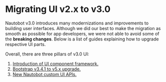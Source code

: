 # Migrating UI v2.x to v3.0

Nautobot v3.0 introduces many modernizations and improvements to building user interfaces. Although we did our best to make the migration as smooth as possible for app developers, we were not able to avoid some of the **breaking changes**. Below is a list of guides explaining how to upgrade respective UI parts.

Overall, there are three pillars of v3.0 UI:

1. [Introduction of UI component framework.](../ui-component-framework/index.md)
2. [Bootstrap v3.4.1 to v5.x upgrade.](./upgrading-from-bootstrap-v3-to-v5.md)
3. [New Nautobot custom UI APIs.](./new-nautobot-custom-ui-apis.md)
